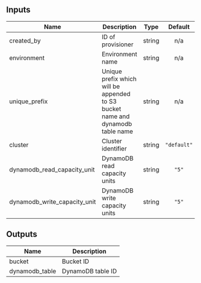 ## Inputs

| Name | Description | Type | Default | Required |
|------|-------------|:----:|:-----:|:-----:|
| created\_by | ID of provisioner | string | n/a | yes |
| environment | Environment name | string | n/a | yes |
| unique\_prefix | Unique prefix which will be appended to S3 bucket name and dynamodb table name | string | n/a | yes |
| cluster | Cluster identifier | string | `"default"` | no |
| dynamodb\_read\_capacity\_unit | DynamoDB read capacity units | string | `"5"` | no |
| dynamodb\_write\_capacity\_unit | DynamoDB write capacity units | string | `"5"` | no |

## Outputs

| Name | Description |
|------|-------------|
| bucket | Bucket ID |
| dynamodb\_table | DynamoDB table ID |

